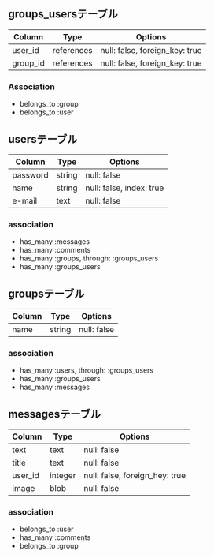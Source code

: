 

## groups_usersテーブル

|Column|Type|Options|
|------|----|-------|
|user_id|references|null: false, foreign_key: true|
|group_id|references|null: false, foreign_key: true|

### Association
- belongs_to :group
- belongs_to :user



## usersテーブル
|Column|Type|Options|
|------|----|-------|
|password|string|null: false|
|name|string|null: false, index: true|
|e-mail|text|null: false|

### association
- has_many :messages
- has_many :comments
- has_many :groups, through: :groups_users
- has_many :groups_users




## groupsテーブル
|Column|Type|Options|
|------|----|-------|
|name|string|null: false|

### association
- has_many :users, through: :groups_users
- has_many :groups_users
- has_many :messages




## messagesテーブル
|Column|Type|Options|
|------|----|-------|
|text|text|null: false|
|title|text|null: false|
|user_id|integer|null: false, foreign_hey: true|
|image|blob|null: false|

### association
 - belongs_to :user
 - has_many :comments
 - belongs_to :group
 

